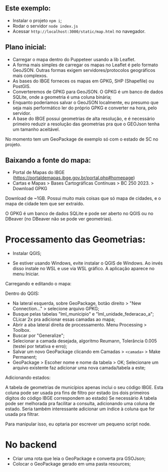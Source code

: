 ## Este exemplo:

  - Instalar o projeto `npm i`;
  - Rodar o servidor `node index.js`
  - Acessar `http://localhost:3000/static/map.html` no navegador.

## Plano inicial:

 - Carregar o mapa dentro do Puppeteer usando a lib Leaflet.
 - A forma mais simples de carregar os mapas no Leaflet é pelo formato GeoJSON. Outras formas exigem
   servidores/protocolos geográficos mais complexos.
 - As bases do IBGE forneces os mapas em GPKG, SHP (Shapefile) ou PostGIS.
 - Converteremos de GPKG para GeoJSON. O GPKG é um banco de dados SQLite, onde a geometria é uma
   coluna binária;
 - Enquanto poderíamos salvar o GeoJSON localmente, eu presumo que seja mais performático ler do
   próprio GPKG e converter na hora, pelo servidor.
 - A base do IBGE possui geometrias de alta resolução, e é necessário primeiro reduzir a resolução
   das geometrias pra que o GEOJson tenha um tamanho aceitável.

No momento tem um GeoPackage de exemplo só com o estado de SC no projeto.

## Baixando a fonte do mapa:

- Portal de Mapas do IBGE (https://portaldemapas.ibge.gov.br/portal.php#homepage)
- Cartas e Mapas > Bases Cartográficas Contínuas > BC 250 2023. > Download GPKG

Download de ~1GB. Possui muito mais coisas que só mapa de cidades, e o mapa de cidade tem que ser extraído.

O GPKG é um banco de dados SQLite e pode ser aberto no QGIS ou no DBeaver (no DBeaver não se pode ver geometrias).

# Processamento das Geometrias:

 - Instalar QGIS;

 - Se estiver usando Windows, evite instalar o QGIS de Windows. Ao invés disso instale no WSL e use
via WSL gráfico. A aplicação aparece no menu Iniciar.

Carregando e editando o mapa:

Dentro do QGIS:
  - Na lateral esquerda, sobre GeoPackage, botão direito > "New Connection..." > selecione arquivo GPKG;
  - Busque pelas tabelas "lml_municipio" e "lml_unidade_federacao_a"; CLicar 2x pra adicionar essas camadas
    ao mapa;
  - Abrir a aba lateral direita de processamento. Menu Processing > Toolbox.
  - Buscar por "Generalize";
  - Selecionar a camada desejada, algoritmo Reumann, Tolerância 0.005 (testei por tetativa e erro);
  - Salvar um novo GeoPackage clicando em Camadas > `<camada>` > Make Permanent;
  - GeoPackage > Escoher nome e nome da tabela > OK; Selecionare um arquivo existente faz adicionar uma
    nova camada/tabela a este;

Adicionando estados:

A tabela de geometrias de municípios apenas inclui o seu código IBGE. Esta coluna pode ser usada
pra fins de filtro por estado (os dois primeiros dígitos do código IBGE correspondem ao estado)
Se necessário A tabela pode ser melhorada pra facilitar a consulta, adicionando uma coluna de estado.
Seria também interessante adicionar um índice à coluna que for usada pra filtrar.

Para manipular isso, eu optaria por escrever um pequeno script node.

# No backend

 - Criar uma rota que leia o GeoPackage e converta pra GSOJson;
 - Colocar o GeoPackage gerado em uma pasta resources;